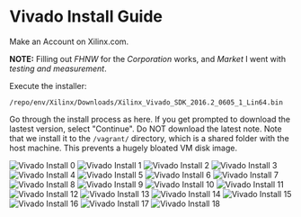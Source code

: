 Vivado Install Guide
====================

Make an Account on Xilinx.com.

__NOTE:__ Filling out _FHNW_ for the _Corporation_ works, and _Market_ I went with _testing and measurement_.

Execute the installer:

```
/repo/env/Xilinx/Downloads/Xilinx_Vivado_SDK_2016.2_0605_1_Lin64.bin
```

Go through the install process as here. If you get prompted to download the lastest version, select "Continue". Do NOT download the latest note. Note that we install it to the `/vagrant/` directory, which is a shared folder with the host machine. This prevents a hugely bloated VM disk image.

![](images/vivado-install--1.png "Vivado Install 0")
![](images/vivado-install-00.png "Vivado Install 1")
![](images/vivado-install-01.png "Vivado Install 2")
![](images/vivado-install-02.png "Vivado Install 3")
![](images/vivado-install-04.png "Vivado Install 4")
![](images/vivado-install-05.png "Vivado Install 5")
![](images/vivado-install-06.png "Vivado Install 6")
![](images/vivado-install-08.png "Vivado Install 7")
![](images/vivado-install-10.png "Vivado Install 8")
![](images/vivado-install-11.png "Vivado Install 9")
![](images/vivado-install-12.png "Vivado Install 10")
![](images/vivado-install-13.png "Vivado Install 11")
![](images/vivado-install-14.png "Vivado Install 12")
![](images/vivado-install-16.png "Vivado Install 13")
![](images/vivado-install-17.png "Vivado Install 14")
![](images/vivado-install-18.png "Vivado Install 15")
![](images/vivado-install-19.png "Vivado Install 16")
![](images/vivado-install-20.png "Vivado Install 17")
![](images/vivado-install-22.png "Vivado Install 18")